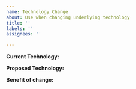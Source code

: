 ```yaml
---
name: Technology Change
about: Use when changing underlying technology
title: ''
labels: ''
assignees: ''

---
```


**Current Technology:**

**Proposed Technology:**

**Benefit of change:**
